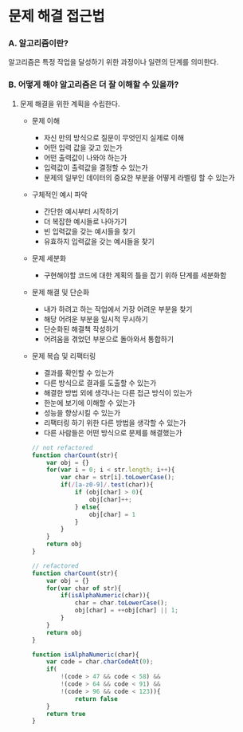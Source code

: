 # 문제 해결 접근법

### A. 알고리즘이란?

알고리즘은 특정 작업을 달성하기 위한 과정이나 일련의 단계를 의미한다.

### B. 어떻게 해야 알고리즘은 더 잘 이해할 수 있을까?

1. 문제 해결을 위한 계획을 수립한다.

    * 문제 이해
        * 자신 만의 방식으로 질문이 무엇인지 실제로 이해
        * 어떤 입력 값을 갖고 있는가
        * 어떤 출력값이 나와야 하는가
        * 입력값이 출력값을 결정할 수 있는가
        * 문제의 일부인 데이터의 중요한 부분을 어떻게 라벨링 할 수 있는가

    * 구체적인 예시 파악
        * 간단한 예시부터 시작하기
        * 더 복잡한 예시들로 나아가기
        * 빈 입력값을 갖는 예시들을 찾기
        * 유효하지 입력값을 갖는 예시들을 찾기

    * 문제 세분화
        * 구현해야할 코드에 대한 계획의 틀을 잡기 위하 단계를 세분화함

    * 문제 해결 및 단순화
        * 내가 하려고 하는 작업에서 가장 어려운 부분을 찾기
        * 해당 어려운 부분을 일시적 무시하기
        * 단순화된 해결책 작성하기
        * 어려움을 겪었던 부분으로 돌아와서 통합하기

    * 문제 복습 및 리팩터링
        * 결과를 확인할 수 있는가
        * 다른 방식으로 결과를 도출할 수 있는가
        * 해결한 방법 외에 생각나는 다른 접근 방식이 있는가
        * 한눈에 보기에 이해할 수 있는가
        * 성능을 향상시킬 수 있는가
        * 리팩터링 하기 위한 다른 방법을 생각할 수 있는가
        * 다른 사람들은 어떤 방식으로 문제를 해결했는가

        ```js
        // not refactored
        function charCount(str){
            var obj = {}
            for(var i = 0; i < str.length; i++){
                var char = str[i].toLowerCase();
                if(/[a-z0-9]/.test(char)){
                    if (obj[char] > 0){
                        obj[char]++;
                    } else{
                        obj[char] = 1
                    }
                }
            }
            return obj
        }
        ```

        ```js
        // refactored
        function charCount(str){
            var obj = {}
            for(var char of str){
                if(isAlphaNumeric(char)){
                    char = char.toLowerCase();
                    obj[char] = ++obj[char] || 1;
                }
            }
            return obj
        }

        function isAlphaNumeric(char){
            var code = char.charCodeAt(0);
            if(
                !(code > 47 && code < 58) &&
                !(code > 64 && code < 91) &&
                !(code > 96 && code < 123)){
                    return false
            }
            return true
        }
        ```